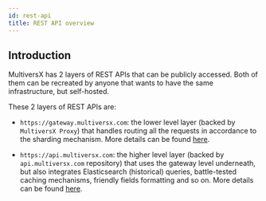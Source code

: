 ```yaml
---
id: rest-api
title: REST API overview
---
```


[comment]: # (mx-context)

[comment]: # (mx-context)

## Introduction

MultiversX has 2 layers of REST APIs that can be publicly accessed. Both of them can be recreated by anyone that
wants to have the same infrastructure, but self-hosted.

These 2 layers of REST APIs are:

- `https://gateway.multiversx.com`: the lower level layer (backed by `MultiversX Proxy`) that handles routing all the requests in accordance to
  the sharding mechanism. More details can be found [here](/sdk-and-tools/rest-api/gateway-overview).

- `https://api.multiversx.com`: the higher level layer (backed by `api.multiversx.com` repository) that uses the gateway level underneath,
  but also integrates Elasticsearch (historical) queries, battle-tested caching mechanisms, friendly fields formatting and so on. More details
  can be found [here](/sdk-and-tools/rest-api/multiversx-api).
